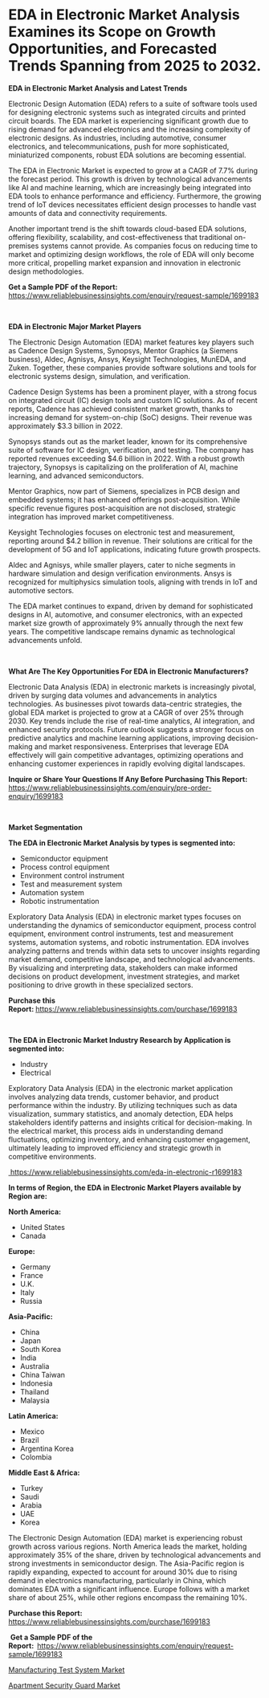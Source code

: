 <p><h1>EDA in Electronic Market Analysis Examines its Scope on Growth Opportunities, and Forecasted Trends Spanning from 2025 to 2032.</h1></p><p><strong>EDA in Electronic Market Analysis and Latest Trends</strong></p>
<p><p>Electronic Design Automation (EDA) refers to a suite of software tools used for designing electronic systems such as integrated circuits and printed circuit boards. The EDA market is experiencing significant growth due to rising demand for advanced electronics and the increasing complexity of electronic designs. As industries, including automotive, consumer electronics, and telecommunications, push for more sophisticated, miniaturized components, robust EDA solutions are becoming essential.</p><p>The EDA in Electronic Market is expected to grow at a CAGR of 7.7% during the forecast period. This growth is driven by technological advancements like AI and machine learning, which are increasingly being integrated into EDA tools to enhance performance and efficiency. Furthermore, the growing trend of IoT devices necessitates efficient design processes to handle vast amounts of data and connectivity requirements.</p><p>Another important trend is the shift towards cloud-based EDA solutions, offering flexibility, scalability, and cost-effectiveness that traditional on-premises systems cannot provide. As companies focus on reducing time to market and optimizing design workflows, the role of EDA will only become more critical, propelling market expansion and innovation in electronic design methodologies.</p></p>
<p><strong>Get a Sample PDF of the Report:&nbsp;</strong> <a href="https://www.reliablebusinessinsights.com/enquiry/request-sample/1699183?utm_campaign=57&utm_medium=2&utm_source=Github&utm_content=ia&utm_term=09012025&utm_id=eda-in-electronic">https://www.reliablebusinessinsights.com/enquiry/request-sample/1699183</a></p>
<p>&nbsp;</p>
<p><strong>EDA in Electronic Major Market Players</strong></p>
<p><p>The Electronic Design Automation (EDA) market features key players such as Cadence Design Systems, Synopsys, Mentor Graphics (a Siemens business), Aldec, Agnisys, Ansys, Keysight Technologies, MunEDA, and Zuken. Together, these companies provide software solutions and tools for electronic systems design, simulation, and verification.</p><p>Cadence Design Systems has been a prominent player, with a strong focus on integrated circuit (IC) design tools and custom IC solutions. As of recent reports, Cadence has achieved consistent market growth, thanks to increasing demand for system-on-chip (SoC) designs. Their revenue was approximately $3.3 billion in 2022.</p><p>Synopsys stands out as the market leader, known for its comprehensive suite of software for IC design, verification, and testing. The company has reported revenues exceeding $4.6 billion in 2022. With a robust growth trajectory, Synopsys is capitalizing on the proliferation of AI, machine learning, and advanced semiconductors.</p><p>Mentor Graphics, now part of Siemens, specializes in PCB design and embedded systems; it has enhanced offerings post-acquisition. While specific revenue figures post-acquisition are not disclosed, strategic integration has improved market competitiveness.</p><p>Keysight Technologies focuses on electronic test and measurement, reporting around $4.2 billion in revenue. Their solutions are critical for the development of 5G and IoT applications, indicating future growth prospects.</p><p>Aldec and Agnisys, while smaller players, cater to niche segments in hardware simulation and design verification environments. Ansys is recognized for multiphysics simulation tools, aligning with trends in IoT and automotive sectors.</p><p>The EDA market continues to expand, driven by demand for sophisticated designs in AI, automotive, and consumer electronics, with an expected market size growth of approximately 9% annually through the next few years. The competitive landscape remains dynamic as technological advancements unfold.</p></p>
<p>&nbsp;</p>
<p><strong>What Are The Key Opportunities For EDA in Electronic Manufacturers?</strong></p>
<p><p>Electronic Data Analysis (EDA) in electronic markets is increasingly pivotal, driven by surging data volumes and advancements in analytics technologies. As businesses pivot towards data-centric strategies, the global EDA market is projected to grow at a CAGR of over 25% through 2030. Key trends include the rise of real-time analytics, AI integration, and enhanced security protocols. Future outlook suggests a stronger focus on predictive analytics and machine learning applications, improving decision-making and market responsiveness. Enterprises that leverage EDA effectively will gain competitive advantages, optimizing operations and enhancing customer experiences in rapidly evolving digital landscapes.</p></p>
<p><strong>Inquire or Share Your Questions If Any Before Purchasing This Report:</strong> <a href="https://www.reliablebusinessinsights.com/enquiry/pre-order-enquiry/1699183?utm_campaign=57&utm_medium=2&utm_source=Github&utm_content=ia&utm_term=09012025&utm_id=eda-in-electronic">https://www.reliablebusinessinsights.com/enquiry/pre-order-enquiry/1699183</a></p>
<p>&nbsp;</p>
<p><strong>Market Segmentation</strong></p>
<p><strong>The EDA in Electronic Market Analysis by types is segmented into:</strong></p>
<p><ul><li>Semiconductor equipment</li><li>Process control equipment</li><li>Environment control instrument</li><li>Test and measurement system</li><li>Automation system</li><li>Robotic instrumentation</li></ul></p>
<p><p>Exploratory Data Analysis (EDA) in electronic market types focuses on understanding the dynamics of semiconductor equipment, process control equipment, environment control instruments, test and measurement systems, automation systems, and robotic instrumentation. EDA involves analyzing patterns and trends within data sets to uncover insights regarding market demand, competitive landscape, and technological advancements. By visualizing and interpreting data, stakeholders can make informed decisions on product development, investment strategies, and market positioning to drive growth in these specialized sectors.</p></p>
<p><strong>Purchase this Report:&nbsp;</strong><a href="https://www.reliablebusinessinsights.com/purchase/1699183?utm_campaign=57&utm_medium=2&utm_source=Github&utm_content=ia&utm_term=09012025&utm_id=eda-in-electronic">https://www.reliablebusinessinsights.com/purchase/1699183</a></p>
<p>&nbsp;</p>
<p><strong>The EDA in Electronic Market Industry Research by Application is segmented into:</strong></p>
<p><ul><li>Industry</li><li>Electrical</li></ul></p>
<p><p>Exploratory Data Analysis (EDA) in the electronic market application involves analyzing data trends, customer behavior, and product performance within the industry. By utilizing techniques such as data visualization, summary statistics, and anomaly detection, EDA helps stakeholders identify patterns and insights critical for decision-making. In the electrical market, this process aids in understanding demand fluctuations, optimizing inventory, and enhancing customer engagement, ultimately leading to improved efficiency and strategic growth in competitive environments.</p></p>
<p><a href="https://www.reliablebusinessinsights.com/eda-in-electronic-r1699183?utm_campaign=57&utm_medium=2&utm_source=Github&utm_content=ia&utm_term=09012025&utm_id=eda-in-electronic">&nbsp;https://www.reliablebusinessinsights.com/eda-in-electronic-r1699183</a></p>
<p><strong>In terms of Region, the EDA in Electronic Market Players available by Region are:</strong></p>
<p>
    <p> <strong> North America: </strong>
        <ul>
            <li>United States</li>
            <li>Canada</li>
        </ul>
        </p> 
    <p> <strong> Europe: </strong>
        <ul>
            <li>Germany</li>
            <li>France</li>
            <li>U.K.</li>
            <li>Italy</li>
            <li>Russia</li>
        </ul>
        </p> 
    <p> <strong> Asia-Pacific: </strong>
        <ul>
            <li>China</li>
            <li>Japan</li>
            <li>South Korea</li>
            <li>India</li>
            <li>Australia</li>
            <li>China Taiwan</li>
            <li>Indonesia</li>
            <li>Thailand</li>
            <li>Malaysia</li>
        </ul>
        </p> 
    <p> <strong> Latin America: </strong>
        <ul>
            <li>Mexico</li>
            <li>Brazil</li>
            <li>Argentina Korea</li>
            <li>Colombia</li>
        </ul>
        </p> 
    <p> <strong> Middle East & Africa: </strong>
        <ul>
            <li>Turkey</li>
            <li>Saudi</li>
            <li>Arabia</li>
            <li>UAE</li>
            <li>Korea</li>
        </ul>
    </p>
    </p>
<p><p>The Electronic Design Automation (EDA) market is experiencing robust growth across various regions. North America leads the market, holding approximately 35% of the share, driven by technological advancements and strong investments in semiconductor design. The Asia-Pacific region is rapidly expanding, expected to account for around 30% due to rising demand in electronics manufacturing, particularly in China, which dominates EDA with a significant influence. Europe follows with a market share of about 25%, while other regions encompass the remaining 10%.</p></p>
<p><strong>Purchase this Report: </strong><a href="https://www.reliablebusinessinsights.com/purchase/1699183?utm_campaign=57&utm_medium=2&utm_source=Github&utm_content=ia&utm_term=09012025&utm_id=eda-in-electronic">https://www.reliablebusinessinsights.com/purchase/1699183</a></p>
<p>&nbsp;<strong>Get a Sample PDF of the Report:&nbsp;&nbsp;</strong><a href="https://www.reliablebusinessinsights.com/enquiry/request-sample/1699183?utm_campaign=57&utm_medium=2&utm_source=Github&utm_content=ia&utm_term=09012025&utm_id=eda-in-electronic">https://www.reliablebusinessinsights.com/enquiry/request-sample/1699183</a></p>
<p><strong></strong></p>
<p><p><a href="https://github.com/ccreola81/Market-Research-Report-List-1/blob/main/manufacturing-test-system-market.md?utm_campaign=57&utm_medium=2&utm_source=Github&utm_content=ia&utm_term=09012025&utm_id=eda-in-electronic">Manufacturing Test System Market</a></p><p><a href="https://github.com/bolalfredia7777/Market-Research-Report-List-1/blob/main/apartment-security-guard-market.md?utm_campaign=57&utm_medium=2&utm_source=Github&utm_content=ia&utm_term=09012025&utm_id=eda-in-electronic">Apartment Security Guard Market</a></p></p>